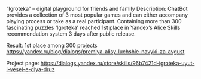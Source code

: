 “Igroteka” – digital playground for friends and family 
Description: ChatBot provides a collection of 3 most popular games and can either accompany playing process or take as a real participant. Containing more than 300 fascinating puzzles ‘Igroteka’ reached 1st place in Yandex’s Alice Skills recommendation system 3 days after public release.

Result: 1st place among 300 projects  https://yandex.ru/blog/dialogs/premiya-alisy-luchshie-navyki-za-avgust

Project page: https://dialogs.yandex.ru/store/skills/96b7421d-igroteka-uyut-i-vesel-e-dlya-druz
